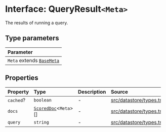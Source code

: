 # Interface: QueryResult`<Meta>`

The results of running a query.

## Type parameters

| Parameter |
| :------ |
| `Meta` extends [`BaseMeta`](../type-aliases/BaseMeta.md) |

## Properties

| Property | Type | Description | Source |
| :------ | :------ | :------ | :------ |
| `cached`? | `boolean` | - | [src/datastore/types.ts:143](https://github.com/dexaai/llm-tools/blob/2b78745/src/datastore/types.ts#L143) |
| `docs` | [`ScoredDoc`](ScoredDoc.md)\<`Meta`\>[] | - | [src/datastore/types.ts:142](https://github.com/dexaai/llm-tools/blob/2b78745/src/datastore/types.ts#L142) |
| `query` | `string` | - | [src/datastore/types.ts:141](https://github.com/dexaai/llm-tools/blob/2b78745/src/datastore/types.ts#L141) |

